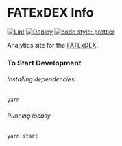 # FATExDEX Info

[![Lint](https://github.com/FATEx-DAO/fatex-dex-info/workflows/Lint/badge.svg)](https://github.com/FATEx-DAO/fatex-dex-info/actions?query=workflow%3ALint)
[![Deploy](https://github.com/FATEx-DAO/fatex-dex-info/workflows/Deploy/badge.svg)](https://github.com/FATEx-DAO/fatex-dex-info/actions?query=workflow%3ADeploy)
[![code style: prettier](https://img.shields.io/badge/code_style-prettier-ff69b4.svg?style=flat-square)](https://github.com/prettier/prettier)

Analytics site for the [FATExDEX](https://fatex.io).

### To Start Development

###### Installing dependencies
```bash
yarn
```

###### Running locally
```bash
yarn start
```
